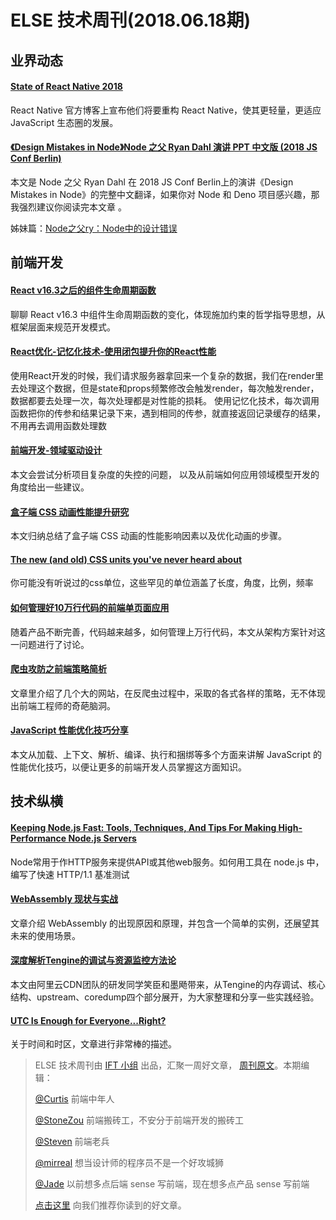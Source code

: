 # ELSE 技术周刊(2018.06.18期)

## 业界动态

#### [State of React Native 2018](http://facebook.github.io/react-native/blog/)
React Native 官方博客上宣布他们将要重构 React Native，使其更轻量，更适应 JavaScript 生态圈的发展。

#### [《Design Mistakes in Node》Node 之父 Ryan Dahl 演讲 PPT 中文版 (2018 JS Conf Berlin)](https://zhuanlan.zhihu.com/p/37637923)

本文是 Node 之父 Ryan Dahl 在 2018 JS Conf Berlin上的演讲《Design Mistakes in Node》的完整中文翻译，如果你对 Node 和 Deno 项目感兴趣，那我强烈建议你阅读完本文章 。

姊妹篇：[Node之父ry：Node中的设计错误](https://mp.weixin.qq.com/s/7XAiYw18c8YZc-fXk0-wrw)

## 前端开发

#### [React v16.3之后的组件生命周期函数](https://zhuanlan.zhihu.com/p/38030418)

聊聊 React v16.3 中组件生命周期函数的变化，体现施加约束的哲学指导思想，从框架层面来规范开发模式。


#### [React优化-记忆化技术-使用闭包提升你的React性能](https://segmentfault.com/a/1190000015301672)
使用React开发的时候，我们请求服务器拿回来一个复杂的数据，我们在render里去处理这个数据，但是state和props频繁修改会触发render，每次触发render，数据都要去处理一次，每次处理都是对性能的损耗。
使用记忆化技术，每次调用函数把你的传参和结果记录下来，遇到相同的传参，就直接返回记录缓存的结果，不用再去调用函数处理数

#### [前端开发-领域驱动设计](https://github.com/ProtoTeam/blog/blob/master/201806/2.md)
本文会尝试分析项目复杂度的失控的问题， 以及从前端如何应用领域模型开发的角度给出一些建议。


#### [盒子端 CSS 动画性能提升研究](https://mp.weixin.qq.com/s/buywVtqnFXxyy4v40F7yKw)
本文归纳总结了盒子端 CSS 动画的性能影响因素以及优化动画的步骤。


#### [The new (and old) CSS units you've never heard about](https://dev.to/maxart2501/the-new-and-old-css-units-youve-never-heard-about-1mn1)

你可能没有听说过的css单位，这些罕见的单位涵盖了长度，角度，比例，频率


#### [如何管理好10万行代码的前端单页面应用](https://juejin.im/post/59cb0d0b5188257e876a2d27)

随着产品不断完善，代码越来越多，如何管理上万行代码，本文从架构方案针对这一问题进行了讨论。


#### [爬虫攻防之前端策略简析](https://mp.weixin.qq.com/s/kGh0MfOh7XfzmYCnkD7_xg)

文章里介绍了几个大的网站，在反爬虫过程中，采取的各式各样的策略，无不体现出前端工程师的奇葩脑洞。



#### [JavaScript 性能优化技巧分享](https://mp.weixin.qq.com/s/XgOu3gqkKaFQzu8dLyWbng)
本文从加载、上下文、解析、编译、执行和捆绑等多个方面来讲解 JavaScript 的性能优化技巧，以便让更多的前端开发人员掌握这方面知识。

## 技术纵横

#### [Keeping Node.js Fast: Tools, Techniques, And Tips For Making High-Performance Node.js Servers](https://www.smashingmagazine.com/2018/06/nodejs-tools-techniques-performance-servers/)

Node常用于作HTTP服务来提供API或其他web服务。如何用工具在 node.js 中，编写了快速 HTTP/1.1 基准测试

#### [WebAssembly 现状与实战](https://www.ibm.com/developerworks/cn/web/wa-lo-webassembly-status-and-reality/index.html)

文章介绍 WebAssembly 的出现原因和原理，并包含一个简单的实例，还展望其未来的使用场景。


#### [深度解析Tengine的调试与资源监控方法论](https://zhuanlan.zhihu.com/p/37997230)
本文由阿里云CDN团队的研发同学笑臣和墨飏带来，从Tengine的内存调试、核心结构、upstream、coredump四个部分展开，为大家整理和分享一些实践经验。

#### [UTC Is Enough for Everyone...Right?](https://zachholman.com/talk/utc-is-enough-for-everyone-right)

关于时间和时区，文章进行非常棒的描述。

> ELSE 技术周刊由 [IFT 小组](https://github.com/CtripFE) 出品，汇聚一周好文章， [周刊原文]()。本期编辑：
>
> [@Curtis](https://github.com/CurtisCBS) 前端中年人
>
> [@StoneZou](https://github.com/stoneyong) 前端搬砖工，不安分于前端开发的搬砖工
>
> [@Steven](https://github.com/StevenX911) 前端老兵
>
> [@mirreal](https://github.com/mirreal) 想当设计师的程序员不是一个好攻城狮
>
> [@Jade](https://github.com/Jade05) 以前想多点后端 sense 写前端，现在想多点产品 sense 写前端
>
> [点击这里](https://github.com/CtripFE/fe-weekly/issues) 向我们推荐你读到的好文章。